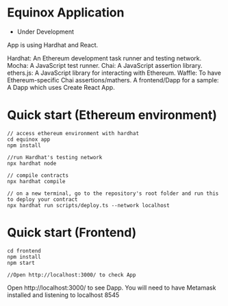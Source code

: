 # Equinox Application

- Under Development

App is using Hardhat and React.

Hardhat: An Ethereum development task runner and testing network.
Mocha: A JavaScript test runner.
Chai: A JavaScript assertion library.
ethers.js: A JavaScript library for interacting with Ethereum.
Waffle: To have Ethereum-specific Chai assertions/mathers.
A frontend/Dapp for a sample: A Dapp which uses Create React App.

# Quick start (Ethereum environment)

```
// access ethereum environment with hardhat
cd equinox app
npm install

//run Hardhat's testing network
npx hardhat node

// compile contracts
npx hardhat compile

// on a new terminal, go to the repository's root folder and run this to deploy your contract
npx hardhat run scripts/deploy.ts --network localhost

```

# Quick start (Frontend)

```
cd frontend
npm install
npm start

//Open http://localhost:3000/ to check App

```
Open http://localhost:3000/ to see Dapp. You will need to have Metamask installed and listening to localhost 8545
